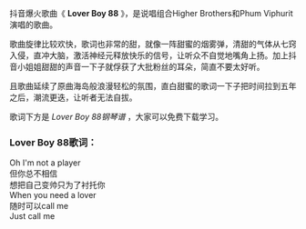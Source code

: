 

抖音爆火歌曲《 **Lover Boy 88** 》，是说唱组合Higher Brothers和Phum Viphurit演唱的歌曲。

歌曲旋律比较欢快，歌词也非常的甜，就像一阵甜蜜的烟雾弹，清甜的气体从七窍入侵，直冲大脑，激活神经元释放快乐的信号，让听众不自觉地嘴角上扬。加上抖音小姐姐甜甜的声音一下子就俘获了大批粉丝的耳朵，简直不要太好听。

且歌曲延续了原曲海岛般浪漫轻松的氛围，直白甜蜜的歌词一下子把时间拉到五年之后，潮流更迭，让听者无法自拔。

歌词下方是 _Lover Boy 88钢琴谱_ ，大家可以免费下载学习。

### Lover Boy 88歌词：

Oh I'm not a player  
但你总不相信  
想把自己变帅只为了衬托你  
When you need a lover  
随时可以call me  
Just call me

